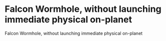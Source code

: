 # Falcon Wormhole, without launching immediate physical on-planet

Falcon Wormhole, without launching immediate physical on-planet